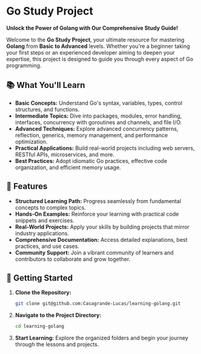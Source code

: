 # Go Study Project

**Unlock the Power of Golang with Our Comprehensive Study Guide!**

Welcome to the **Go Study Project**, your ultimate resource for mastering **Golang** from **Basic to Advanced** levels. Whether you're a beginner taking your first steps or an experienced developer aiming to deepen your expertise, this project is designed to guide you through every aspect of Go programming.

## 📚 What You'll Learn

- **Basic Concepts:** Understand Go's syntax, variables, types, control structures, and functions.
- **Intermediate Topics:** Dive into packages, modules, error handling, interfaces, concurrency with goroutines and channels, and file I/O.
- **Advanced Techniques:** Explore advanced concurrency patterns, reflection, generics, memory management, and performance optimization.
- **Practical Applications:** Build real-world projects including web servers, RESTful APIs, microservices, and more.
- **Best Practices:** Adopt idiomatic Go practices, effective code organization, and efficient memory usage.

## 🚀 Features

- **Structured Learning Path:** Progress seamlessly from fundamental concepts to complex topics.
- **Hands-On Examples:** Reinforce your learning with practical code snippets and exercises.
- **Real-World Projects:** Apply your skills by building projects that mirror industry applications.
- **Comprehensive Documentation:** Access detailed explanations, best practices, and use cases.
- **Community Support:** Join a vibrant community of learners and contributors to collaborate and grow together.

## 🔧 Getting Started

1. **Clone the Repository:**
   ```bash
   git clone git@github.com:Casagrande-Lucas/learning-golang.git

2. **Navigate to the Project Directory:**
   ```bash
   cd learning-golang
   
3. **Start Learning:** Explore the organized folders and begin your journey through the lessons and projects.